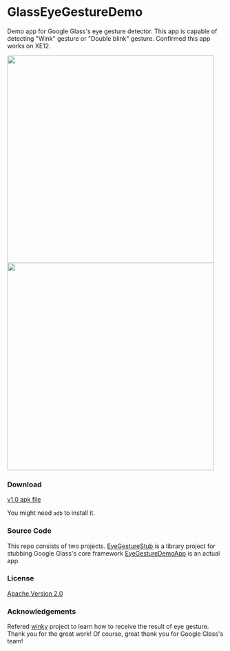 GlassEyeGestureDemo
===================

Demo app for Google Glass's eye gesture detector. This app is capable of detecting "Wink" gesture or "Double blink" gesture. Confirmed this app works on XE12.

<img src="http://thorikawa.github.io/GlassEyeGestureDemo/img/eyegesture1.png" width="480" />
<img src="http://thorikawa.github.io/GlassEyeGestureDemo/img/eyegesture2.png" width="480" />

### Download
[v1.0 apk file](https://github.com/thorikawa/GlassEyeGestureDemo/releases/download/v1.0/EyeGestureDemo-debug.apk)

You might need `adb` to install it.

### Source Code
This repo consists of two projects. [EyeGestureStub](EyeGestureStub) is a library project for stubbing Google Glass's core framework [EyeGestureDemoApp](EyeGestureDemoApp) is an actual app.

### License
[Apache Version 2.0](http://www.apache.org/licenses/LICENSE-2.0.html)

### Acknowledgements
Refered [winky](https://github.com/kaze0/winky) project to learn how to receive the result of eye gesture. Thank you for the great work! Of course, great thank you for Google Glass's team!
